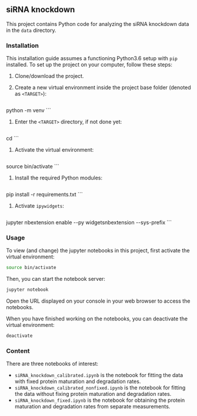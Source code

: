 ## siRNA knockdown
This project contains Python code for analyzing the siRNA knockdown data in the `data` directory.

### Installation
This installation guide assumes a functioning Python3.6 setup with `pip` installed. To set up the project on your computer, follow these steps:

1. Clone/download the project.
1. Create a new virtual environment inside the project base folder (denoted as `<TARGET>`):

    ```
python -m venv <TARGET>
    ```
1. Enter the `<TARGET>` directory, if not done yet:

    ```bash
cd <TARGET>
    ```
1. Activate the virtual environment:

    ```bash
source bin/activate
    ```
1. Install the required Python modules:

    ```
pip install -r requirements.txt
    ```
1. Activate `ipywidgets`:
    ```
jupyter nbextension enable --py widgetsnbextension --sys-prefix
    ```

### Usage
To view (and change) the jupyter notebooks in this project, first activate the virtual environment:

```bash
source bin/activate
```
Then, you can start the notebook server:

```bash
jupyter notebook
```
Open the URL displayed on your console in your web browser to access the notebooks.

When you have finished working on the notebooks, you can deactivate the virtual environment:

```bash
deactivate
```

### Content
There are three notebooks of interest:

* `siRNA_knockdown_calibrated.ipynb` is the notebook for fitting the data with fixed protein maturation and degradation rates.
* `siRNA_knockdown_calibrated_nonfixed.ipynb` is the notebook for fitting the data without fixing protein maturation and degradation rates.
* `siRNA_knockdown_fixed.ipynb` is the notebook for obtaining the protein maturation and degradation rates from separate measurements.
